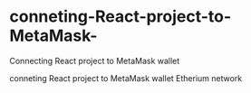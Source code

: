 # conneting-React-project-to-MetaMask-
Connecting React project to MetaMask wallet

conneting React project to MetaMask wallet Etherium network 
